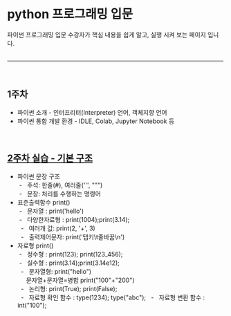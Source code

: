 # python 프로그래밍 입문
파이썬 프로그래밍 입문 수강자가 핵심 내용을 쉽게 알고, 실행 시켜 보는 페이지 입니다. <br> <br>

<hr size = "10px", width ="500px">

<br>

## 1주차
<ul>
  <li>
    파이썬 소개 - 인터프리터(Interpreter) 언어, 객체지향 언어     
  </li>
  <li>
    파이썬 통합 개발 환경 - IDLE, Colab, Jupyter Notebook 등    
  </li>
</ul>



<br>

## [2주차 실습&nbsp;-&nbsp;기본 구조](https://github.com/baek-study/python/blob/main/source/week2_answer.ipynb) 
<ul>
  <li>파이썬 문장 구조 </li>
    &nbsp;- &nbsp; 주석: 한줄(#), 여러줄(''', """) <br>
    &nbsp;- &nbsp; 문장: 처리를 수행하는 명령어 
  </li>
  <li>표준출력함수 print()<br>
    &nbsp;- &nbsp; 문자열 : print('hello') <br>
    &nbsp;- &nbsp; 다양한자료형 : print(1004);print(3.14); <br>
    &nbsp; - &nbsp; 여러개 값: print(2, '+', 3)<br>
    &nbsp; - &nbsp; 출력제어문자: print('탭키\t줄바꿈\n')<br>
  </li>
  <li>자료형 print()<br>
    &nbsp;- &nbsp; 정수형 : print(123); print(123_456); <br>
    &nbsp;- &nbsp; 실수형 : print(3.14);print(3.14e12); <br>
    &nbsp; - &nbsp; 문자열형: print("hello")<br>
    &nbsp;  &nbsp;&nbsp; 문자열+문자열=병합 print("100"+"200")<br>
    &nbsp; - &nbsp; 논리형: print(True); print(False);<br>
    &nbsp; - &nbsp; 자료형 확인 함수 : type(1234); type("abc");
    &nbsp; - &nbsp; 자료형 변환 함수 : int("100"); 
  </li>
</ul>
<br>

